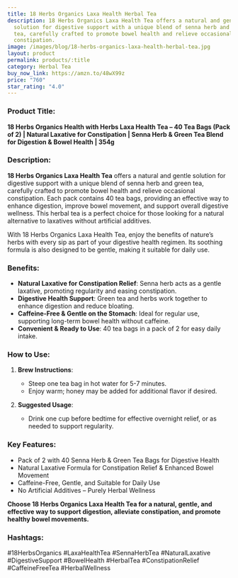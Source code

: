 ```yaml
---
title: 18 Herbs Organics Laxa Health Herbal Tea
description: 18 Herbs Organics Laxa Health Tea offers a natural and gentle
  solution for digestive support with a unique blend of senna herb and green
  tea, carefully crafted to promote bowel health and relieve occasional
  constipation.
image: /images/blog/18-herbs-organics-laxa-health-herbal-tea.jpg
layout: product
permalink: products/:title
category: Herbal Tea
buy_now_link: https://amzn.to/48wX99z
price: "760"
star_rating: "4.0"
---
```

### Product Title:
**18 Herbs Organics Health with Herbs Laxa Health Tea – 40 Tea Bags (Pack of 2) | Natural Laxative for Constipation | Senna Herb & Green Tea Blend for Digestion & Bowel Health | 354g**

### Description:
**18 Herbs Organics Laxa Health Tea** offers a natural and gentle solution for digestive support with a unique blend of senna herb and green tea, carefully crafted to promote bowel health and relieve occasional constipation. Each pack contains 40 tea bags, providing an effective way to enhance digestion, improve bowel movement, and support overall digestive wellness. This herbal tea is a perfect choice for those looking for a natural alternative to laxatives without artificial additives.

With 18 Herbs Organics Laxa Health Tea, enjoy the benefits of nature’s herbs with every sip as part of your digestive health regimen. Its soothing formula is also designed to be gentle, making it suitable for daily use.

### Benefits:
- **Natural Laxative for Constipation Relief**: Senna herb acts as a gentle laxative, promoting regularity and easing constipation.
- **Digestive Health Support**: Green tea and herbs work together to enhance digestion and reduce bloating.
- **Caffeine-Free & Gentle on the Stomach**: Ideal for regular use, supporting long-term bowel health without caffeine.
- **Convenient & Ready to Use**: 40 tea bags in a pack of 2 for easy daily intake.

### How to Use:
1. **Brew Instructions**:
   - Steep one tea bag in hot water for 5-7 minutes.
   - Enjoy warm; honey may be added for additional flavor if desired.

2. **Suggested Usage**:
   - Drink one cup before bedtime for effective overnight relief, or as needed to support regularity.

### Key Features:
- Pack of 2 with 40 Senna Herb & Green Tea Bags for Digestive Health
- Natural Laxative Formula for Constipation Relief & Enhanced Bowel Movement
- Caffeine-Free, Gentle, and Suitable for Daily Use
- No Artificial Additives – Purely Herbal Wellness

**Choose 18 Herbs Organics Laxa Health Tea for a natural, gentle, and effective way to support digestion, alleviate constipation, and promote healthy bowel movements.**

### Hashtags:
#18HerbsOrganics #LaxaHealthTea #SennaHerbTea #NaturalLaxative #DigestiveSupport #BowelHealth #HerbalTea #ConstipationRelief #CaffeineFreeTea #HerbalWellness
